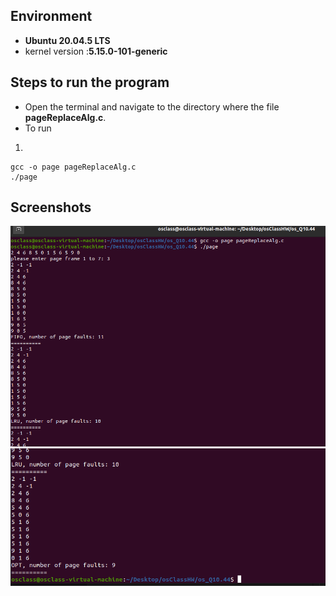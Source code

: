 ## Environment

- **Ubuntu 20.04.5 LTS**
- kernel version :**5.15.0-101-generic**

## Steps to run the program

- Open the terminal and navigate to the directory where the file **pageReplaceAlg.c**.
- To run

1.

```
gcc -o page pageReplaceAlg.c
./page
```

## Screenshots

![img](10.44.1.png)
![img](10.44.2.png)
